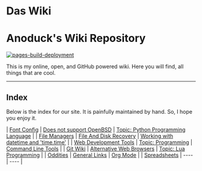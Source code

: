 # Das Wiki

# Anoduck's Wiki Repository

[![pages-build-deployment](https://github.com/anoduck/wiki/actions/workflows/pages/pages-build-deployment/badge.svg)](https://github.com/anoduck/wiki/actions/workflows/pages/pages-build-deployment)

This is my online, open, and GitHub powered wiki. Here you will find, all things that are cool.

-----

## Index

Below is the index for our site. It is painfully maintained by hand. So, I hope you enjoy it.

| [Font Config](font_config) | [Does not support OpenBSD](unsupported_for_OpenBSD) | [Topic: Python Programming Language](python) |
| [File Managers](file_managers) | [File And Disk Recovery](file_disk-recovery) | [Working with datetime and 'time.time'](datetime_and_time.time) |
| [Web Development Tools](web_dev_tools) | [Topic: Programming](programming) | [Command Line Tools](command_line_tools) |
| [Git Wiki](git-wiki-skeleton) | [Alternative Web Browsers](web_browsers) | [Topic: Lua Programming](lua) |
| [Oddities](oddities) | [General Links](links) | [Org Mode](orgmode) |
| [Spreadsheets](spreadsheet) | ---- | ---- |

